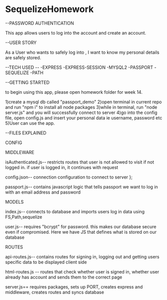 # SequelizeHomework

--PASSWORD AUTHENTICATION

This app allows users to log into the account and create an account. 



--USER STORY

As a User  who wants to safely log into , I want to know my personal details are safely stored. 



--TECH USED --
-EXPRESS
-EXPRESS-SESSION
-MYSQL2
-PASSPORT
-SEQUELIZE
-PATH



--GETTING STARTED

to begin using this app, please open homework folder for week 14.

1)create a mysql db called "passport_demo"
2)open terminal in current repo and run "npm i" to install all node packages 
3)while in terminal, run "node server.js" and you will successfully connect to server
4)go into the config file, open config.js and insert your personal data ie username, password etc
5)User can use the app.



--FILES EXPLAINED

CONFIG

  MIDDLEWARE

  isAuthenticated.js-- 
  restricts routes that user is not allowed to visit if not logged in. if user is logged in, it continues with request 

  config.json--
  connection configuration to connect to server };

  passport.js--
  contains javascript logic that tells passport we want to log in with an email address and password

MODELS

  index.js--
  connects to database and imports users log in data using FS,Path,sequelize

  user.js--
  requires "bcrypt" for password. this makes our database secure even if compromised. Here we have JS that defines what is stored on our database 

ROUTES

  api-routes.js-- 
  contains routes for signing in, logging out and getting users specific data to be displayed client side 

html-routes.js --
  routes that check whether user is signed in, whether user already has account  and sends them to the correct  page


server.js==
requires packages, sets up PORT, creates express and middleware, creates routes and syncs database 
